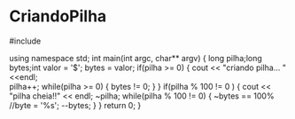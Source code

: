 # CriandoPilha


#include <iostream>

using namespace std;
int main(int argc, char** argv)
{
	long pilha;long bytes;int valor = '$';
	bytes = valor;
	if(pilha >= 0)
	{
	cout << "criando pilha... "<<endl;	
	pilha++;
	while(pilha >= 0)
	{
		bytes != 0;
	}
	}
	if(pilha % 100 != 0 )
	{
	cout << "pilha cheia!!" << endl;
	~pilha;	
	while(pilha % 100 != 0)
	{
		~bytes == 100%
		//byte = '%s';
		--bytes;
	}
	}
	return 0;
}
